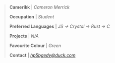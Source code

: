 > **Camerikk** | *Cameron Merrick*
>
> **Occupation** | *Student*
> 
> **Preferred Languages** | *JS -> Crystal -> Rust -> C*
>
> **Projects** | *N/A*
>
> **Favourite Colour** | *Green*
>
> **Contact** | *[hp5bgedv@duck.com](mailto:hp5bgedv@duck.com)*
